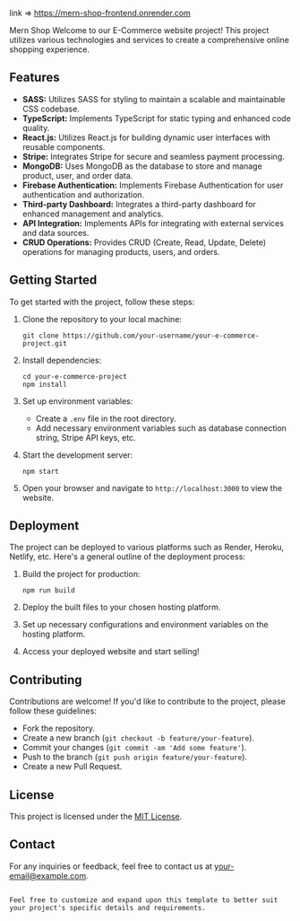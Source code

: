 link => https://mern-shop-frontend.onrender.com

Mern Shop
Welcome to our E-Commerce website project! This project utilizes various technologies and services to create a comprehensive online shopping experience.

## Features

- **SASS:** Utilizes SASS for styling to maintain a scalable and maintainable CSS codebase.
- **TypeScript:** Implements TypeScript for static typing and enhanced code quality.
- **React.js:** Utilizes React.js for building dynamic user interfaces with reusable components.
- **Stripe:** Integrates Stripe for secure and seamless payment processing.
- **MongoDB:** Uses MongoDB as the database to store and manage product, user, and order data.
- **Firebase Authentication:** Implements Firebase Authentication for user authentication and authorization.
- **Third-party Dashboard:** Integrates a third-party dashboard for enhanced management and analytics.
- **API Integration:** Implements APIs for integrating with external services and data sources.
- **CRUD Operations:** Provides CRUD (Create, Read, Update, Delete) operations for managing products, users, and orders.

## Getting Started

To get started with the project, follow these steps:

1. Clone the repository to your local machine:

   ```
   git clone https://github.com/your-username/your-e-commerce-project.git
   ```

2. Install dependencies:

   ```
   cd your-e-commerce-project
   npm install
   ```

3. Set up environment variables:

   - Create a `.env` file in the root directory.
   - Add necessary environment variables such as database connection string, Stripe API keys, etc.

4. Start the development server:

   ```
   npm start
   ```

5. Open your browser and navigate to `http://localhost:3000` to view the website.

## Deployment

The project can be deployed to various platforms such as Render, Heroku, Netlify, etc. Here's a general outline of the deployment process:

1. Build the project for production:

   ```
   npm run build
   ```

2. Deploy the built files to your chosen hosting platform.

3. Set up necessary configurations and environment variables on the hosting platform.

4. Access your deployed website and start selling!

## Contributing

Contributions are welcome! If you'd like to contribute to the project, please follow these guidelines:

- Fork the repository.
- Create a new branch (`git checkout -b feature/your-feature`).
- Commit your changes (`git commit -am 'Add some feature'`).
- Push to the branch (`git push origin feature/your-feature`).
- Create a new Pull Request.

## License

This project is licensed under the [MIT License](LICENSE).

## Contact

For any inquiries or feedback, feel free to contact us at [your-email@example.com](mailto:your-email@example.com).

```

Feel free to customize and expand upon this template to better suit your project's specific details and requirements.
